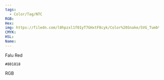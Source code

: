 ```yaml
---
tags:
  - Color/Tag/NTC
RGB:
Hex:
img: https://filedn.com/l0hpzxl1f01yT7GHxtF8cyk/Color%20Snake/SVG_Tumb%20Mass%20No%20Name/801818.svg
CMYK:
HSL:
Name:
---
```

Falu Red
```palette
#801818
```
RGB
